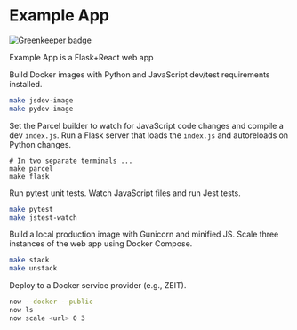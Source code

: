 # Example App

[![Greenkeeper badge](https://badges.greenkeeper.io/skeptycal/flask-react-sandbox.svg)](https://greenkeeper.io/)

Example App is a Flask+React web app

Build Docker images with Python and JavaScript dev/test requirements installed.

```bash
make jsdev-image
make pydev-image
```

Set the Parcel builder to watch for JavaScript code changes and compile a dev
`index.js`. Run a Flask server that loads the `index.js` and autoreloads on
Python changes.

```
# In two separate terminals ...
make parcel
make flask
```

Run pytest unit tests. Watch JavaScript files and run Jest tests.

```bash
make pytest
make jstest-watch
```

Build a local production image with Gunicorn and minified JS. Scale three
instances of the web app using Docker Compose.

```bash
make stack
make unstack
```

Deploy to a Docker service provider (e.g., ZEIT).

```bash
now --docker --public
now ls
now scale <url> 0 3
```